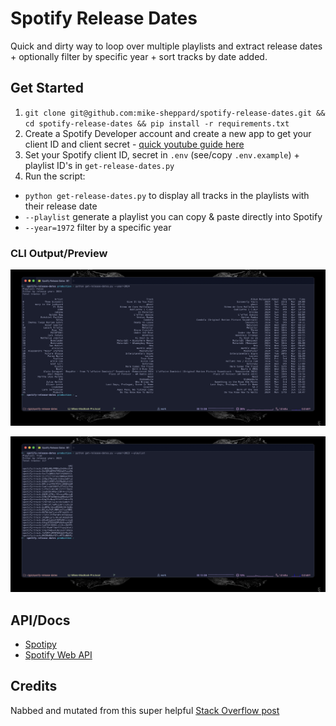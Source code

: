 # Spotify Release Dates
Quick and dirty way to loop over multiple playlists and extract release dates + optionally filter by specific year + sort tracks by date added.

## Get Started
1. `git clone git@github.com:mike-sheppard/spotify-release-dates.git && cd spotify-release-dates && pip install -r requirements.txt`
1. Create a Spotify Developer account and create a new app to get your client ID and client secret - [quick youtube guide here](https://www.youtube.com/watch?v=kaBVN8uP358)
1. Set your Spotify client ID, secret in `.env` (see/copy `.env.example`) + playlist ID's in `get-release-dates.py`
1. Run the script:
  - `python get-release-dates.py` to display all tracks in the playlists with their release date
  - `--playlist` generate a playlist you can copy & paste directly into Spotify
  - `--year=1972` filter by a specific year

### CLI Output/Preview
![Preview playlist CLI output](./docs/preview-tracks.png)

![Preview playlist CLI output](./docs/preview-playlist.png)

## API/Docs
- [Spotipy](https://spotipy.readthedocs.io/en/2.22.1/#examples)
- [Spotify Web API](https://developer.spotify.com/documentation/web-api/)

## Credits
Nabbed and mutated from this super helpful [Stack Overflow post](https://stackoverflow.com/a/77714867)
